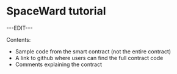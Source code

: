 ﻿---
sidebar_position: 3
---

# SpaceWard tutorial

---EDIT---

Contents:

- Sample code from the smart contract (not the entire contract)
- A link to github where users can find the full contract code
- Comments explaining the contract